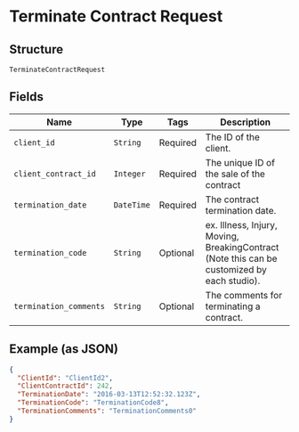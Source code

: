 
# Terminate Contract Request

## Structure

`TerminateContractRequest`

## Fields

| Name | Type | Tags | Description |
|  --- | --- | --- | --- |
| `client_id` | `String` | Required | The ID of the client. |
| `client_contract_id` | `Integer` | Required | The unique ID of the sale of the contract |
| `termination_date` | `DateTime` | Required | The contract termination date. |
| `termination_code` | `String` | Optional | ex. Illness, Injury, Moving, BreakingContract (Note this can be customized by each studio). |
| `termination_comments` | `String` | Optional | The comments for terminating a contract. |

## Example (as JSON)

```json
{
  "ClientId": "ClientId2",
  "ClientContractId": 242,
  "TerminationDate": "2016-03-13T12:52:32.123Z",
  "TerminationCode": "TerminationCode8",
  "TerminationComments": "TerminationComments0"
}
```

